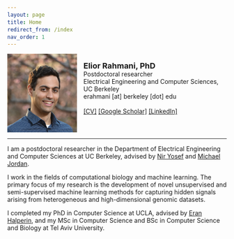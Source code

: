 ```yaml
---
layout: page
title: Home
redirect_from: /index
nav_order: 1
---
```


<div class=row>
	<div class=container >
        <img class=left  style="margin:0 15px 0 0; height:180px; width:160px; float: left;" src="/data/website_pic.jpg">
        <p> <br> <font size="+1"><b>Elior Rahmani, PhD</b></font> <br> Postdoctoral researcher <br> Electrical Engineering and Computer Sciences, UC Berkeley<br> erahmani [at] berkeley [dot] edu <br><br>
        <a href="cv" target="_blank">[CV]</a> <a href="https://scholar.google.com/citations?user=WDhy9ZAAAAAJ&hl=en" target="_blank">[Google Scholar]</a> <a href="https://il.linkedin.com/in/elior-rahmani-44962882" target="_blank">[LinkedIn]</a>
        </p>
        <div style="clear: both"></div>
     </div>
     <hr>
 </div>
I am a postdoctoral researcher in the Department of Electrical Engineering and Computer Sciences at UC Berkeley, advised by <a href="https://yoseflab.github.io/" target="_blank">Nir Yosef</a> and 
<a href="http://people.eecs.berkeley.edu/~jordan/" target="_blank">Michael Jordan</a>.

I work in the fields of computational biology and machine learning. The primary focus of my research is the development of novel unsupervised and semi-supervised machine learning methods for capturing hidden signals arising from heterogeneous and high-dimensional genomic datasets.
<!--I work on developing models and methods for advancing the analysis and interpretation of genomic data. A primary focus of my research is the development of novel unsupervised and semi-supervised machine learning methods for capturing hidden signals arising from complex and high-dimensional genomic datasets, while providing statistically sound methods for testing hypotheses in order to gain biological insights.
-->
<!--
I work on developing novel models and methods for advancing the analysis and interpretation of genomic data.
Much of my work with a primary focus on 
developing novel unsupervised and semi-supervised machine learning methods to capture hidden signals arising from complex and high-dimensional genomic datasets.
-->

I completed my PhD in Computer Science at UCLA, advised by <a href="https://www.eranhalperingenomics.com" target="_blank">Eran Halperin</a>, and my MSc in Computer Science and BSc in Computer Science and Biology at Tel Aviv University.

<!--
specifically, links to several of the papers
structure in the data such as spraity and low-rank signals
I am also a husband, father
-->
